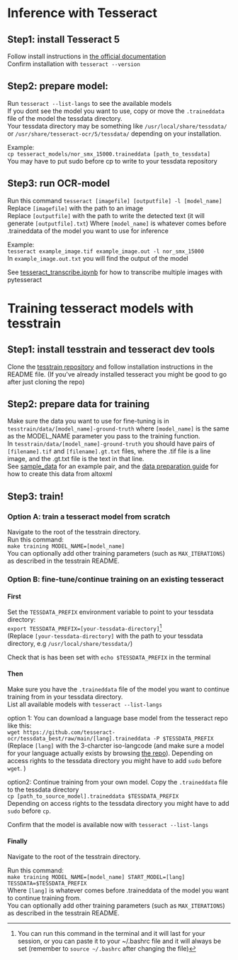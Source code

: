 

# Inference with Tesseract 

## Step1: install Tesseract 5
Follow install instructions in [the official documentation](https://tesseract-ocr.github.io/tessdoc/Installation.html)  
Confirm installation with `tesseract --version`

## Step2: prepare model:
Run `tesseract --list-langs` to see the available models  
If you dont see the model you want to use, copy or move the `.traineddata` file of the model the tessdata directory.  
Your tessdata directory may be something like `/usr/local/share/tessdata/` or `/usr/share/tesseract-ocr/5/tessdata/` depending on your installation.  

Example:  
`cp tesseract_models/nor_smx_15000.traineddata [path_to_tessdata]`  
You may have to put sudo before cp to write to your tessdata repository

## Step3: run OCR-model
Run this command
`tesseract [imagefile] [outputfile] -l [model_name]`  
Replace `[imagefile]` with the path to an image  
Replace `[outputfile]` with the path to write the detected text (it will generate `[outputfile].txt`)
Where `[model_name]` is whatever comes before .traineddata of the model you want to use for inference

Example:  
`tesseract example_image.tif example_image.out -l nor_smx_15000`  
In `example_image.out.txt` you will find the output of the model

See [tesseract_transcribe.ipynb](tesseract_transcribe.ipynb) for how to transcribe multiple images with pytesseract

# Training tesseract models with tesstrain 

## Step1: install tesstrain and tesseract dev tools
Clone the [tesstrain repository](https://github.com/tesseract-ocr/tesstrain) and follow installation instructions in the README file. (If you've already installed tesseract you might be good to go after just cloning the repo)

## Step2: prepare data for training
Make sure the data you want to use for fine-tuning is in `tesstrain/data/[model_name]-ground-truth` where `[model_name]` is the same as the MODEL_NAME parameter you pass to the training function.  
In `tesstrain/data/[model_name]-ground-truth` you should have pairs of `[filename].tif` and `[filename].gt.txt` files, where the .tif file is a line image, and the .gt.txt file is the text in that line.  
See [sample_data](sample_data/) for an example pair, and the [data preparation guide](data_preparation_guide.md) for how to create this data from altoxml  

## Step3: train!

### Option A: train a tesseract model from scratch
Navigate to the root of the tesstrain directory.  
Run this command:  
`make training MODEL_NAME=[model_name]`  
You can optionally add other training parameters (such as `MAX_ITERATIONS`) as described in the tesstrain README.

### Option B: fine-tune/continue training on an existing tesseract

#### First
Set the `TESSDATA_PREFIX` environment variable to point to your tessdata directory:  
`export TESSDATA_PREFIX=[your-tessdata-directory]`[^1]  
(Replace `[your-tessdata-directory]` with the path to your tessdata directory, e.g `/usr/local/share/tessdata/`)  

Check that is has been set with `echo $TESSDATA_PREFIX` in the terminal

#### Then
Make sure you have the `.traineddata` file of the model you want to continue training from in your tessdata directory.   
List all available models with `tesseract --list-langs`  

option 1: 
You can download a language base model from the tesseract repo like this:  
`wget https://github.com/tesseract-ocr/tessdata_best/raw/main/[lang].traineddata -P $TESSDATA_PREFIX`  
(Replace `[lang]` with the 3-charcter iso-langcode (and make sure a model for your language actually exists by browsing [the repo](https://github.com/tesseract-ocr/tessdata_best/)). Depending on access rights to the tessdata directory you might have to add `sudo` before `wget`. )

option2:
Continue training from your own model. Copy the `.traineddata` file to the tessdata directory  
`cp [path_to_source_model].traineddata $TESSDATA_PREFIX`  
Depending on access rights to the tessdata directory you might have to add `sudo` before `cp`.

Confirm that the model is available now with `tesseract --list-langs`  

#### Finally
Navigate to the root of the tesstrain directory.  

Run this command:  
`make training MODEL_NAME=[model_name] START_MODEL=[lang] TESSDATA=$TESSDATA_PREFIX`  
Where `[lang]` is whatever comes before .traineddata of the model you want to continue training from.  
You can optionally add other training parameters (such as `MAX_ITERATIONS`) as described in the tesstrain README.


[^1]: You can run this command in the terminal and it will last for your session, or you can paste it to your ~/.bashrc file and it will always be set (remember to `source ~/.bashrc` after changing the file)
